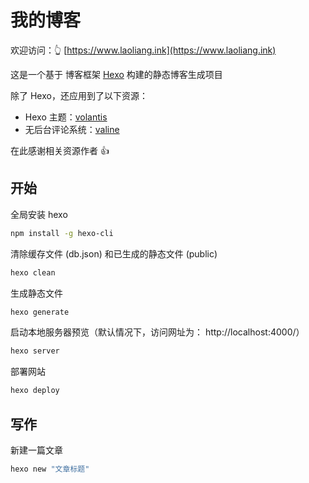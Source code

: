# 我的博客

欢迎访问：👆 [https://www.laoliang.ink](https://www.laoliang.ink)

这是一个基于 博客框架 [Hexo](https://hexo.io/zh-cn/) 构建的静态博客生成项目

除了 Hexo，还应用到了以下资源：

- Hexo 主题：[volantis](https://volantis.js.org/)
- 无后台评论系统：[valine](https://valine.js.org/)

在此感谢相关资源作者 👍

## 开始

全局安装 hexo

```sh
npm install -g hexo-cli
```

清除缓存文件 (db.json) 和已生成的静态文件 (public)

```sh
hexo clean
```

生成静态文件

```sh
hexo generate
```

启动本地服务器预览（默认情况下，访问网址为： http://localhost:4000/）

```sh
hexo server
```

部署网站

```sh
hexo deploy
```

## 写作

新建一篇文章

```sh
hexo new "文章标题"
```
